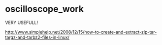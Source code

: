 # oscilloscope_work

VERY USEFULL!

http://www.simplehelp.net/2008/12/15/how-to-create-and-extract-zip-tar-targz-and-tarbz2-files-in-linux/